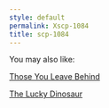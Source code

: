 ```yaml
---
style: default
permalink: Xscp-1084
title: scp-1084
---
```

You may also like:

[Those You Leave Behind](http://scp-wiki.net/those-you-leave-behind)

[The Lucky Dinosaur](http://scp-wiki.net/lucky-dinosaur)
